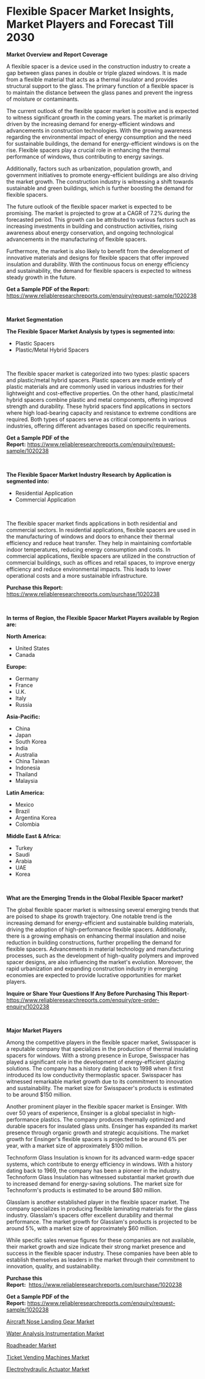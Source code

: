 <p><h1>Flexible Spacer Market Insights, Market Players and Forecast Till 2030</h1></p><p><strong>Market Overview and Report Coverage</strong></p>
<p><p>A flexible spacer is a device used in the construction industry to create a gap between glass panes in double or triple glazed windows. It is made from a flexible material that acts as a thermal insulator and provides structural support to the glass. The primary function of a flexible spacer is to maintain the distance between the glass panes and prevent the ingress of moisture or contaminants.</p><p>The current outlook of the flexible spacer market is positive and is expected to witness significant growth in the coming years. The market is primarily driven by the increasing demand for energy-efficient windows and advancements in construction technologies. With the growing awareness regarding the environmental impact of energy consumption and the need for sustainable buildings, the demand for energy-efficient windows is on the rise. Flexible spacers play a crucial role in enhancing the thermal performance of windows, thus contributing to energy savings.</p><p>Additionally, factors such as urbanization, population growth, and government initiatives to promote energy-efficient buildings are also driving the market growth. The construction industry is witnessing a shift towards sustainable and green buildings, which is further boosting the demand for flexible spacers.</p><p>The future outlook of the flexible spacer market is expected to be promising. The market is projected to grow at a CAGR of 7.2% during the forecasted period. This growth can be attributed to various factors such as increasing investments in building and construction activities, rising awareness about energy conservation, and ongoing technological advancements in the manufacturing of flexible spacers.</p><p>Furthermore, the market is also likely to benefit from the development of innovative materials and designs for flexible spacers that offer improved insulation and durability. With the continuous focus on energy efficiency and sustainability, the demand for flexible spacers is expected to witness steady growth in the future.</p></p>
<p><strong>Get a Sample PDF of the Report:</strong> <a href="https://www.reliableresearchreports.com/enquiry/request-sample/1020238">https://www.reliableresearchreports.com/enquiry/request-sample/1020238</a></p>
<p>&nbsp;</p>
<p><strong>Market Segmentation</strong></p>
<p><strong>The Flexible Spacer Market Analysis by types is segmented into:</strong></p>
<p><ul><li>Plastic Spacers</li><li>Plastic/Metal Hybrid Spacers</li></ul></p>
<p>&nbsp;</p>
<p><p>The flexible spacer market is categorized into two types: plastic spacers and plastic/metal hybrid spacers. Plastic spacers are made entirely of plastic materials and are commonly used in various industries for their lightweight and cost-effective properties. On the other hand, plastic/metal hybrid spacers combine plastic and metal components, offering improved strength and durability. These hybrid spacers find applications in sectors where high load-bearing capacity and resistance to extreme conditions are required. Both types of spacers serve as critical components in various industries, offering different advantages based on specific requirements.</p></p>
<p><strong>Get a Sample PDF of the Report:</strong>&nbsp;<a href="https://www.reliableresearchreports.com/enquiry/request-sample/1020238">https://www.reliableresearchreports.com/enquiry/request-sample/1020238</a></p>
<p>&nbsp;</p>
<p><strong>The Flexible Spacer Market Industry Research by Application is segmented into:</strong></p>
<p><ul><li>Residential Application</li><li>Commercial Application</li></ul></p>
<p>&nbsp;</p>
<p><p>The flexible spacer market finds applications in both residential and commercial sectors. In residential applications, flexible spacers are used in the manufacturing of windows and doors to enhance their thermal efficiency and reduce heat transfer. They help in maintaining comfortable indoor temperatures, reducing energy consumption and costs. In commercial applications, flexible spacers are utilized in the construction of commercial buildings, such as offices and retail spaces, to improve energy efficiency and reduce environmental impacts. This leads to lower operational costs and a more sustainable infrastructure.</p></p>
<p><strong>Purchase this Report:</strong>&nbsp; <a href="https://www.reliableresearchreports.com/purchase/1020238">https://www.reliableresearchreports.com/purchase/1020238</a></p>
<p>&nbsp;</p>
<p><strong>In terms of Region, the Flexible Spacer Market Players available by Region are:</strong></p>
<p>
    <p> <strong> North America: </strong>
        <ul>
            <li>United States</li>
            <li>Canada</li>
        </ul>
        </p> 
    <p> <strong> Europe: </strong>
        <ul>
            <li>Germany</li>
            <li>France</li>
            <li>U.K.</li>
            <li>Italy</li>
            <li>Russia</li>
        </ul>
        </p> 
    <p> <strong> Asia-Pacific: </strong>
        <ul>
            <li>China</li>
            <li>Japan</li>
            <li>South Korea</li>
            <li>India</li>
            <li>Australia</li>
            <li>China Taiwan</li>
            <li>Indonesia</li>
            <li>Thailand</li>
            <li>Malaysia</li>
        </ul>
        </p> 
    <p> <strong> Latin America: </strong>
        <ul>
            <li>Mexico</li>
            <li>Brazil</li>
            <li>Argentina Korea</li>
            <li>Colombia</li>
        </ul>
        </p> 
    <p> <strong> Middle East & Africa: </strong>
        <ul>
            <li>Turkey</li>
            <li>Saudi</li>
            <li>Arabia</li>
            <li>UAE</li>
            <li>Korea</li>
        </ul>
    </p>
    </p>
<p>&nbsp;</p>
<p><strong>What are the Emerging Trends in the Global Flexible Spacer market?</strong></p>
<p><p>The global flexible spacer market is witnessing several emerging trends that are poised to shape its growth trajectory. One notable trend is the increasing demand for energy-efficient and sustainable building materials, driving the adoption of high-performance flexible spacers. Additionally, there is a growing emphasis on enhancing thermal insulation and noise reduction in building constructions, further propelling the demand for flexible spacers. Advancements in material technology and manufacturing processes, such as the development of high-quality polymers and improved spacer designs, are also influencing the market's evolution. Moreover, the rapid urbanization and expanding construction industry in emerging economies are expected to provide lucrative opportunities for market players.</p></p>
<p><strong>Inquire or Share Your Questions If Any Before Purchasing This Report</strong>- <a href="https://www.reliableresearchreports.com/enquiry/pre-order-enquiry/1020238">https://www.reliableresearchreports.com/enquiry/pre-order-enquiry/1020238</a></p>
<p>&nbsp;</p>
<p><strong>Major Market Players</strong></p>
<p><p>Among the competitive players in the flexible spacer market, Swisspacer is a reputable company that specializes in the production of thermal insulating spacers for windows. With a strong presence in Europe, Swisspacer has played a significant role in the development of energy-efficient glazing solutions. The company has a history dating back to 1998 when it first introduced its low conductivity thermoplastic spacer. Swisspacer has witnessed remarkable market growth due to its commitment to innovation and sustainability. The market size for Swisspacer's products is estimated to be around $150 million. </p><p>Another prominent player in the flexible spacer market is Ensinger. With over 50 years of experience, Ensinger is a global specialist in high-performance plastics. The company produces thermally optimized and durable spacers for insulated glass units. Ensinger has expanded its market presence through organic growth and strategic acquisitions. The market growth for Ensinger's flexible spacers is projected to be around 6% per year, with a market size of approximately $100 million.</p><p>Technoform Glass Insulation is known for its advanced warm-edge spacer systems, which contribute to energy efficiency in windows. With a history dating back to 1969, the company has been a pioneer in the industry. Technoform Glass Insulation has witnessed substantial market growth due to increased demand for energy-saving solutions. The market size for Technoform's products is estimated to be around $80 million.</p><p>Glasslam is another established player in the flexible spacer market. The company specializes in producing flexible laminating materials for the glass industry. Glasslam's spacers offer excellent durability and thermal performance. The market growth for Glasslam's products is projected to be around 5%, with a market size of approximately $60 million.</p><p>While specific sales revenue figures for these companies are not available, their market growth and size indicate their strong market presence and success in the flexible spacer industry. These companies have been able to establish themselves as leaders in the market through their commitment to innovation, quality, and sustainability.</p></p>
<p><strong>Purchase this Report:</strong>&nbsp;&nbsp;<a href="https://www.reliableresearchreports.com/purchase/1020238">https://www.reliableresearchreports.com/purchase/1020238</a></p>
<p></p>
<p><strong>Get a Sample PDF of the Report:</strong>&nbsp;<a href="https://www.reliableresearchreports.com/enquiry/request-sample/1020238">https://www.reliableresearchreports.com/enquiry/request-sample/1020238</a></p>
<p><p><a href="https://medium.com/@marinaieme/aircraft-nose-landing-gear-market-size-reveals-the-best-marketing-channels-in-global-industry-f5613082a84f">Aircraft Nose Landing Gear Market</a></p><p><a href="https://medium.com/@anibalstamm1912/water-analysis-instrumentation-market-report-reveals-the-latest-trends-and-growth-opportunities-of-4bb3dbf8b077">Water Analysis Instrumentation Market</a></p><p><a href="https://medium.com/@othamcclure/roadheader-market-size-reveals-the-best-marketing-channels-in-global-industry-ca9146d63eb9">Roadheader Market</a></p><p><a href="https://medium.com/@winonaboehm2023/ticket-vending-machines-market-comprehensive-assessment-by-type-application-and-geography-973266c783bc">Ticket Vending Machines Market</a></p><p><a href="https://medium.com/@elianehilll2023/electrohydraulic-actuator-market-size-and-market-trends-complete-industry-overview-2023-to-2030-f321a9ae5244">Electrohydraulic Actuator Market</a></p></p>